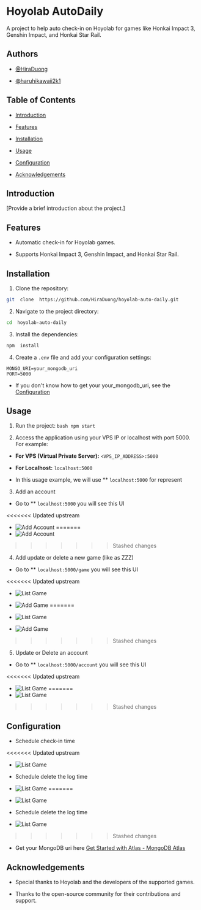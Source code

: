 
# Hoyolab AutoDaily

  

A project to help auto check-in on Hoyolab for games like Honkai Impact 3, Genshin Impact, and Honkai Star Rail.

  

## Authors

  

- [@HiraDuong](https://github.com/HiraDuong)

  

- [@haruhikawaii2k1](https://github.com/haruhikawaii2k1)

  

## Table of Contents

  

- [Introduction](#introduction)

  

- [Features](#features)

  

- [Installation](#installation)

  

- [Usage](#usage)

  

- [Configuration](#configuration)

  

- [Acknowledgements](#acknowledgements)

  

## Introduction

  

[Provide a brief introduction about the project.]

  

## Features

  

- Automatic check-in for Hoyolab games.

  

- Supports Honkai Impact 3, Genshin Impact, and Honkai Star Rail.

  

## Installation

  

1. Clone the repository:

```bash
git  clone  https://github.com/HiraDuong/hoyolab-auto-daily.git
```

2. Navigate to the project directory:
```bash
cd  hoyolab-auto-daily
```

3. Install the dependencies:
```bash
npm  install
```

4. Create a `.env` file and add your configuration settings:

```env
MONGO_URI=your_mongodb_uri
PORT=5000
```

- If you don't know how to get your your_mongodb_uri, see the [Configuration](#configuration)

  

## Usage

  

1. Run the project: `bash npm start`

  

2. Access the application using your VPS IP or localhost with port 5000. For example:

  

-  **For VPS (Virtual Private Server):**  `<VPS_IP_ADDRESS>:5000`

  

-  **For Localhost:**  `localhost:5000`

  

- In this usage example, we will use \*\*  `localhost:5000` for represent

  

3. Add an account

  

- Go to \*\*  `localhost:5000` you will see this UI

  

<<<<<<< Updated upstream
- ![Add Account](public\usage\home.png)
=======
- ![Add Account](public/usage/home.png)
>>>>>>> Stashed changes

  

4. Add update or delete a new game (like as ZZZ)

  

- Go to \*\*  `localhost:5000/game` you will see this UI

  

<<<<<<< Updated upstream
- ![List Game](public\usage\listgame.png)

  

- ![Add Game](public\usage\addgame.png)
=======
- ![List Game](public/usage/listgame.png)

  

- ![Add Game](public/usage/addgame.png)
>>>>>>> Stashed changes

  

5. Update or Delete an account

  

- Go to \*\*  `localhost:5000/account` you will see this UI

  

<<<<<<< Updated upstream
- ![List Game](public\usage\account.png)
=======
- ![List Game](public/usage/account.png)
>>>>>>> Stashed changes

  

## Configuration

  

- Schedule check-in time

<<<<<<< Updated upstream
- ![List Game](public\usage\schedule.png)

- Schedule delete the log time

- ![List Game](public\usage\delete_log_schedule.png)
=======
- ![List Game](public/usage/schedule.png)

- Schedule delete the log time

- ![List Game](public/usage/delete_log_schedule.png)
>>>>>>> Stashed changes

- Get your MongoDB uri here [Get Started with Atlas - MongoDB Atlas](https://www.mongodb.com/docs/atlas/getting-started/)

  

## Acknowledgements

  

- Special thanks to Hoyolab and the developers of the supported games.

  

- Thanks to the open-source community for their contributions and support.